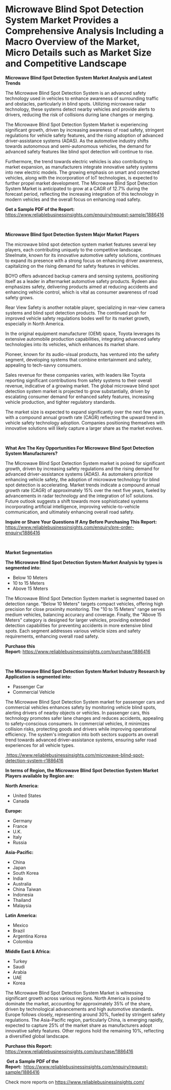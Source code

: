 <p><h1>Microwave Blind Spot Detection System Market Provides a Comprehensive Analysis Including a Macro Overview of the Market, Micro Details such as Market Size and Competitive Landscape</h1></p><p><strong>Microwave Blind Spot Detection System Market Analysis and Latest Trends</strong></p>
<p><p>The Microwave Blind Spot Detection System is an advanced safety technology used in vehicles to enhance awareness of surrounding traffic and obstacles, particularly in blind spots. Utilizing microwave radar technology, these systems detect nearby vehicles and provide alerts to drivers, reducing the risk of collisions during lane changes or merging.</p><p>The Microwave Blind Spot Detection System Market is experiencing significant growth, driven by increasing awareness of road safety, stringent regulations for vehicle safety features, and the rising adoption of advanced driver-assistance systems (ADAS). As the automotive industry shifts towards autonomous and semi-autonomous vehicles, the demand for advanced safety features like blind spot detection will continue to rise. </p><p>Furthermore, the trend towards electric vehicles is also contributing to market expansion, as manufacturers integrate innovative safety systems into new electric models. The growing emphasis on smart and connected vehicles, along with the incorporation of IoT technologies, is expected to further propel market development. The Microwave Blind Spot Detection System Market is anticipated to grow at a CAGR of 12.7% during the forecast period, reflecting the increasing integration of this technology in modern vehicles and the overall focus on enhancing road safety.</p></p>
<p><strong>Get a Sample PDF of the Report:&nbsp;</strong> <a href="https://www.reliablebusinessinsights.com/enquiry/request-sample/1886416?utm_campaign=2315&utm_medium=2&utm_source=Github&utm_content=ia&utm_term=30032025&utm_id=microwave-blind-spot-detection-system">https://www.reliablebusinessinsights.com/enquiry/request-sample/1886416</a></p>
<p>&nbsp;</p>
<p><strong>Microwave Blind Spot Detection System Major Market Players</strong></p>
<p><p>The microwave blind spot detection system market features several key players, each contributing uniquely to the competitive landscape. Steelmate, known for its innovative automotive safety solutions, continues to expand its presence with a strong focus on enhancing driver awareness, capitalizing on the rising demand for safety features in vehicles.</p><p>BOYO offers advanced backup camera and sensing systems, positioning itself as a leader in aftermarket automotive safety products. Rydeen also emphasizes safety, delivering products aimed at reducing accidents and enhancing vehicle control, which is vital as consumer awareness of road safety grows.</p><p>Rear View Safety is another notable player, specializing in rear-view camera systems and blind spot detection products. The continued push for improved vehicle safety regulations bodes well for its market growth, especially in North America.</p><p>In the original equipment manufacturer (OEM) space, Toyota leverages its extensive automobile production capabilities, integrating advanced safety technologies into its vehicles, which enhances its market share.</p><p>Pioneer, known for its audio-visual products, has ventured into the safety segment, developing systems that combine entertainment and safety, appealing to tech-savvy consumers.</p><p>Sales revenue for these companies varies, with leaders like Toyota reporting significant contributions from safety systems to their overall revenue, indicative of a growing market. The global microwave blind spot detection system market is projected to grow substantially, driven by escalating consumer demand for enhanced safety features, increasing vehicle production, and tighter regulatory standards.</p><p>The market size is expected to expand significantly over the next few years, with a compound annual growth rate (CAGR) reflecting the upward trend in vehicle safety technology adoption. Companies positioning themselves with innovative solutions will likely capture a larger share as the market evolves.</p></p>
<p>&nbsp;</p>
<p><strong>What Are The Key Opportunities For Microwave Blind Spot Detection System Manufacturers?</strong></p>
<p><p>The Microwave Blind Spot Detection System market is poised for significant growth, driven by increasing safety regulations and the rising demand for advanced driver-assistance systems (ADAS). As automakers prioritize enhancing vehicle safety, the adoption of microwave technology for blind spot detection is accelerating. Market trends indicate a compound annual growth rate (CAGR) of approximately 15% over the next five years, fueled by advancements in radar technology and the integration of IoT solutions. Future outlook suggests a shift towards more sophisticated systems incorporating artificial intelligence, improving vehicle-to-vehicle communication, and ultimately enhancing overall road safety.</p></p>
<p><strong>Inquire or Share Your Questions If Any Before Purchasing This Report:</strong> <a href="https://www.reliablebusinessinsights.com/enquiry/pre-order-enquiry/1886416?utm_campaign=2315&utm_medium=2&utm_source=Github&utm_content=ia&utm_term=30032025&utm_id=microwave-blind-spot-detection-system">https://www.reliablebusinessinsights.com/enquiry/pre-order-enquiry/1886416</a></p>
<p>&nbsp;</p>
<p><strong>Market Segmentation</strong></p>
<p><strong>The Microwave Blind Spot Detection System Market Analysis by types is segmented into:</strong></p>
<p><ul><li>Below 10 Meters</li><li>10 to 15 Meters</li><li>Above 15 Meters</li></ul></p>
<p><p>The Microwave Blind Spot Detection System market is segmented based on detection range. "Below 10 Meters" targets compact vehicles, offering high precision for close proximity monitoring. The "10 to 15 Meters" range serves medium vehicles, balancing accuracy and coverage. Finally, the "Above 15 Meters" category is designed for larger vehicles, providing extended detection capabilities for preventing accidents in more extensive blind spots. Each segment addresses various vehicle sizes and safety requirements, enhancing overall road safety.</p></p>
<p><strong>Purchase this Report:&nbsp;</strong><a href="https://www.reliablebusinessinsights.com/purchase/1886416?utm_campaign=2315&utm_medium=2&utm_source=Github&utm_content=ia&utm_term=30032025&utm_id=microwave-blind-spot-detection-system">https://www.reliablebusinessinsights.com/purchase/1886416</a></p>
<p>&nbsp;</p>
<p><strong>The Microwave Blind Spot Detection System Market Industry Research by Application is segmented into:</strong></p>
<p><ul><li>Passenger Car</li><li>Commercial Vehicle</li></ul></p>
<p><p>The Microwave Blind Spot Detection System market for passenger cars and commercial vehicles enhances safety by monitoring vehicle blind spots, alerting drivers of nearby objects or vehicles. In passenger cars, this technology promotes safer lane changes and reduces accidents, appealing to safety-conscious consumers. In commercial vehicles, it minimizes collision risks, protecting goods and drivers while improving operational efficiency. The system's integration into both sectors supports an overall trend towards advanced driver-assistance systems, ensuring safer road experiences for all vehicle types.</p></p>
<p><a href="https://www.reliablebusinessinsights.com/microwave-blind-spot-detection-system-r1886416?utm_campaign=2315&utm_medium=2&utm_source=Github&utm_content=ia&utm_term=30032025&utm_id=microwave-blind-spot-detection-system">&nbsp;https://www.reliablebusinessinsights.com/microwave-blind-spot-detection-system-r1886416</a></p>
<p><strong>In terms of Region, the Microwave Blind Spot Detection System Market Players available by Region are:</strong></p>
<p>
    <p> <strong> North America: </strong>
        <ul>
            <li>United States</li>
            <li>Canada</li>
        </ul>
        </p> 
    <p> <strong> Europe: </strong>
        <ul>
            <li>Germany</li>
            <li>France</li>
            <li>U.K.</li>
            <li>Italy</li>
            <li>Russia</li>
        </ul>
        </p> 
    <p> <strong> Asia-Pacific: </strong>
        <ul>
            <li>China</li>
            <li>Japan</li>
            <li>South Korea</li>
            <li>India</li>
            <li>Australia</li>
            <li>China Taiwan</li>
            <li>Indonesia</li>
            <li>Thailand</li>
            <li>Malaysia</li>
        </ul>
        </p> 
    <p> <strong> Latin America: </strong>
        <ul>
            <li>Mexico</li>
            <li>Brazil</li>
            <li>Argentina Korea</li>
            <li>Colombia</li>
        </ul>
        </p> 
    <p> <strong> Middle East & Africa: </strong>
        <ul>
            <li>Turkey</li>
            <li>Saudi</li>
            <li>Arabia</li>
            <li>UAE</li>
            <li>Korea</li>
        </ul>
    </p>
    </p>
<p><p>The Microwave Blind Spot Detection System Market is witnessing significant growth across various regions. North America is poised to dominate the market, accounting for approximately 35% of the share, driven by technological advancements and high automotive standards. Europe follows closely, representing around 30%, fueled by stringent safety regulations. The Asia-Pacific region, particularly China, is emerging rapidly, expected to capture 25% of the market share as manufacturers adopt innovative safety features. Other regions hold the remaining 10%, reflecting a diversified global landscape.</p></p>
<p><strong>Purchase this Report: </strong><a href="https://www.reliablebusinessinsights.com/purchase/1886416?utm_campaign=2315&utm_medium=2&utm_source=Github&utm_content=ia&utm_term=30032025&utm_id=microwave-blind-spot-detection-system">https://www.reliablebusinessinsights.com/purchase/1886416</a></p>
<p>&nbsp;<strong>Get a Sample PDF of the Report:&nbsp;&nbsp;</strong><a href="https://www.reliablebusinessinsights.com/enquiry/request-sample/1886416?utm_campaign=2315&utm_medium=2&utm_source=Github&utm_content=ia&utm_term=30032025&utm_id=microwave-blind-spot-detection-system">https://www.reliablebusinessinsights.com/enquiry/request-sample/1886416</a></p>
<p><strong></strong></p>
<p>Check more reports on <a href="https://www.reliablebusinessinsights.com/?utm_campaign=2315&utm_medium=2&utm_source=Github&utm_content=ia&utm_term=30032025&utm_id=microwave-blind-spot-detection-system">https://www.reliablebusinessinsights.com/</a></p>